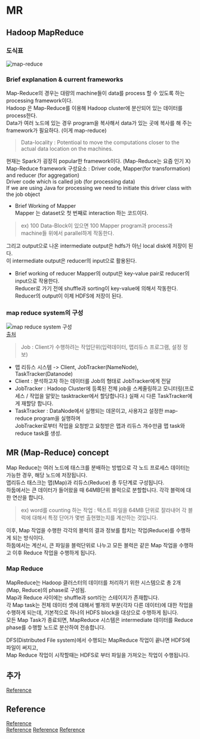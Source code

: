 # MR

## Hadoop MapReduce

### 도식표
![map-reduce](https://user-images.githubusercontent.com/105041834/190896278-9a42f106-fd1a-4cec-afbb-8581a8117f88.jpg)  

### Brief explanation & current frameworks
Map-Reduce의 경우는 대량의 machine들이 data를 process 할 수 있도록 하는 processing framework이다.  
Hadoop 은 Map-Reduce를 이용해 Hadoop cluster에 분산되어 있는 데이터를 process한다.  
Data가 여러 노드에 있는 경우 program을 복사해서 data가 있는 곳에 복사를 해 주는 framework가 필요하다. (이게 map-reduce)
> Data-locality : Potentioal to move the computations closer to the actual data location on the machines.  

현재는 Spark가 굉장히 popular한 framework이다. (Map-Reduce는 요즘 인기 X)  
Map-Reduce framework 구성요소 : Driver code, Mapper(for transformation) and reducer (for aggregation)  
Driver code which is called job (for processing data)  
If we are using Java for processing we need to initiate this driver class with the job object  

- Brief Working of Mapper  
Mapper 는 dataset오 첫 번째로 interaction 하는 코드이다.  
> ex) 100 Data-Block이 있으면 100 Mapper program과 process과 machine들 위에서 parallel하게 작동한다. 

그리고 output으로 나온 intermediate output은 hdfs가 아닌 local disk에 저장이 된다.  
이 intermediate output은 reducer의 input으로 활용된다.  

- Brief working of reducer
Mapper의 output은 key-value pair로 reducer의 input으로 작용한다.  
Reducer로 가기 전에 shuffle과 sorting이 key-value에 의해서 작동한다.  
Reducer의 output이 이제 HDFS에 저장이 된다.

### map reduce system의 구성
![map reduce system 구성](https://user-images.githubusercontent.com/105041834/190896444-66b6230f-a8e0-4c86-950e-64fe51155265.jpg)  
[출처](https://opentutorials.org/course/2908/17055)

> Job : Client가 수행하려는 작업단위(입력데이터, 맵리듀스 프로그램, 설정 정보)

- 맵 리듀스 시스템 -> Client, JobTracker(NameNode), TaskTracker(Datanode)  
- Client : 분석하고자 하는 데이터를 Job의 형태로 JobTracker에게 전달
- JobTracker : Hadoop Cluster에 등록된 전체 job을 스케줄링하고 모니터링(프로세스 / 작업을 알맞는 tasktracker에서 할당합니다.) 실패 시 다른 TaskTracker에게 재할당 합니다.
- TaskTracker : DataNode에서 실행되는 데몬이고, 사용자고 설정한 map-reduce program을 실행하며  
JobTracker로부터 작업을 요청받고 요청받은 맵과 리듀스 개수만큼 맵 task와 reduce task를 생성.






## MR (Map-Reduce) concept
Map Reduce는 여러 노드에 태스크를 분배하는 방법으로 각 노드 프로세스 데이터는 가능한 경우, 해당 노드에 저장됩니다.  
맵리듀스 태스크는 맵(Map)과 리듀스(Reduce) 총 두단계로 구성됩니다.  
하둡에서는 큰 데이터가 들어왔을 때 64MB단위 블럭으로 분할합니다. 각각 블럭에 대한 연산을 합니다.
> ex) word를 counting 하는 작업 : 텍스트 파일을 64MB 단위로 잘라내어 각 블럭에 대해서 특정 단어가 몇번 출현했는지를 계산하는 것입니다.

이후, Map 작업을 수행한 각각의 블럭의 결과 정보를 합치는 작업(Reduce)를 수행하게 되는 방식이다.  
하둡에서는 계산시, 큰 파일을 블럭단위로 나누고 모든 블럭은 같은 Map 작업을 수행하고 이후 Reduce 작업을 수행하게 됩니다.


### Map Reduce
MapReduce는 Hadoop 클러스터의 데이터를 처리하기 위한 시스템으로 총 2개(Map, Reduce)의 phase로 구성됨.  
Map과 Reduce 사이에는 shuffle과 sort라는 스테이지가 존재합니다.  
각 Map task는 전체 데이터 셋에 대해서 별개의 부분(각자 다른 데이터)에 대한 작업을 수행하게 되는데, 기본적으로 하나의 HDFS block을 대상으로 수행하게 됩니다.  
모든 Map Task가 종료되면, MapReduce 시스템은 intermediate 데이터를 Reduce phase를 수행할 노드로 분산하여 전송합니다.  

DFS(Distributed File system)에서 수행되는 MapReduce 작업이 끝나면 HDFS에 파일이 써지고,  
Map Reduce 작업이 시작할때는 HDFS로 부터 파일을 가져오는 작업이 수행됩니다.



## 추가
[Reference](https://icecello.tistory.com/33)

## Reference
[Reference](https://12bme.tistory.com/153?category=737765)  
[Reference](https://hbase.tistory.com/349#:~:text=%ED%95%98%EB%91%A1%20%EC%8A%A4%ED%8A%B8%EB%A6%AC%EB%B0%8D%EC%9D%80%20%EC%9C%A0%EB%8B%89%EC%8A%A4%20%EC%8A%A4%ED%8A%B8%EB%A6%BC,Reducer%EB%A1%9C%20%EC%82%AC%EC%9A%A9%ED%95%A0%20%EC%88%98%20%EC%9E%88%EB%8B%A4.)
[Reference](https://www.geeksforgeeks.org/hadoop-mapreduce-data-flow/)
[Reference](https://opentutorials.org/course/2908/17055)